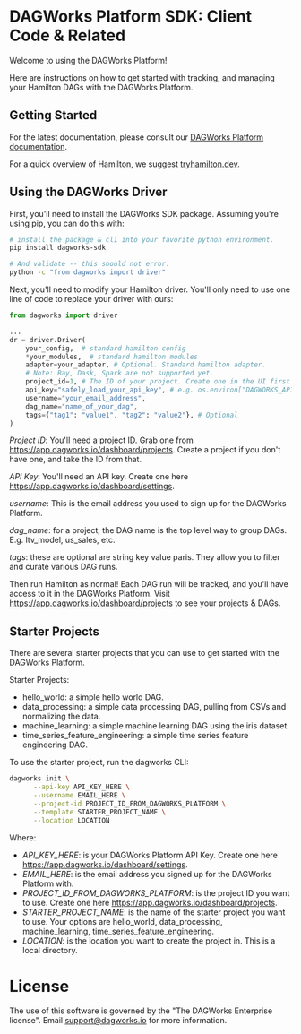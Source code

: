 # DAGWorks Platform SDK: Client Code &amp; Related

Welcome to using the DAGWorks Platform!

Here are instructions on how to get started with tracking, and managing your Hamilton
DAGs with the DAGWorks Platform.

## Getting Started

For the latest documentation, please consult our
[DAGWorks Platform documentation](https://docs.dagworks.io/).

For a quick overview of Hamilton, we suggest [tryhamilton.dev](https://www.tryhamilton.dev/).

## Using the DAGWorks Driver

First, you'll need to install the DAGWorks SDK package. Assuming you're using pip, you
can do this with:

```bash
# install the package & cli into your favorite python environment.
pip install dagworks-sdk

# And validate -- this should not error.
python -c "from dagworks import driver"
```

Next, you'll need to modify your Hamilton driver. You'll only need to use one line of code to
replace your driver with ours:

```python
from dagworks import driver

...
dr = driver.Driver(
    your_config,  # standard hamilton config
    *your_modules,  # standard hamilton modules
    adapter=your_adapter, # Optional. Standard hamilton adapter.
    # Note: Ray, Dask, Spark are not supported yet.
    project_id=1, # The ID of your project. Create one in the UI first if you don't have one.
    api_key="safely_load_your_api_key", # e.g. os.environ["DAGWORKS_API_KEY"]
    username="your_email_address",
    dag_name="name_of_your_dag",
    tags={"tag1": "value1", "tag2": "value2"}, # Optional
)
```
*Project ID*: You'll need a project ID. Grab one from https://app.dagworks.io/dashboard/projects.
Create a project if you don't have one, and take the ID from that.

*API Key*: You'll need an API key. Create one here https://app.dagworks.io/dashboard/settings.

*username*: This is the email address you used to sign up for the DAGWorks Platform.

*dag_name*: for a project, the DAG name is the top level way to group DAGs.
E.g. ltv_model, us_sales, etc.

*tags*: these are optional are string key value paris. They allow you to filter and curate
various DAG runs.

Then run Hamilton as normal! Each DAG run will be tracked, and you'll have access to it in the
DAGWorks Platform. Visit https://app.dagworks.io/dashboard/projects to see your projects & DAGs.

## Starter Projects
There are several starter projects that you can use to get started with the DAGWorks Platform.

Starter Projects:

* hello_world: a simple hello world DAG.
* data_processing: a simple data processing DAG, pulling from CSVs and normalizing the data.
* machine_learning: a simple machine learning DAG using the iris dataset.
* time_series_feature_engineering: a simple time series feature engineering DAG.

To use the starter project, run the dagworks CLI:

```bash
dagworks init \
      --api-key API_KEY_HERE \
      --username EMAIL_HERE \
      --project-id PROJECT_ID_FROM_DAGWORKS_PLATFORM \
      --template STARTER_PROJECT_NAME \
      --location LOCATION
```
Where:

* *API_KEY_HERE*: is your DAGWorks Platform API Key. Create one here
https://app.dagworks.io/dashboard/settings.
* *EMAIL_HERE*: is the email address you signed up for the DAGWorks Platform with.
* *PROJECT_ID_FROM_DAGWORKS_PLATFORM*: is the project ID you want to use. Create one here
https://app.dagworks.io/dashboard/projects.
* *STARTER_PROJECT_NAME*: is the name of the starter project you want to use. Your options
are hello_world, data_processing, machine_learning, time_series_feature_engineering.
* *LOCATION*: is the location you want to create the project in. This is a local directory.

# License
The use of this software is governed by the "The DAGWorks Enterprise license".
Email support@dagworks.io for more information.
